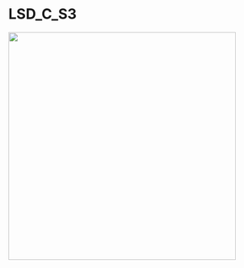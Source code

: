 # LSD_C_S3

<img src="https://summerofcode.withgoogle.com/static/img/home-banner-world.png" width="450"> 
